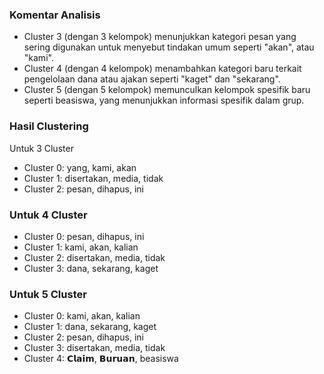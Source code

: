 ### Komentar Analisis
- Cluster 3 (dengan 3 kelompok) menunjukkan kategori pesan yang sering digunakan untuk menyebut tindakan umum seperti "akan", atau "kami".
- Cluster 4 (dengan 4 kelompok) menambahkan kategori baru terkait pengelolaan dana atau ajakan seperti "kaget" dan "sekarang".
- Cluster 5 (dengan 5 kelompok) memunculkan kelompok spesifik baru seperti beasiswa, yang menunjukkan informasi spesifik dalam grup.

### Hasil Clustering
Untuk 3 Cluster
- Cluster 0: yang, kami, akan
- Cluster 1: disertakan, media, tidak
- Cluster 2: pesan, dihapus, ini

### Untuk 4 Cluster
- Cluster 0: pesan, dihapus, ini
- Cluster 1: kami, akan, kalian
- Cluster 2: disertakan, media, tidak
- Cluster 3: dana, sekarang, kaget

### Untuk 5 Cluster
- Cluster 0: kami, akan, kalian
- Cluster 1: dana, sekarang, kaget
- Cluster 2: pesan, dihapus, ini
- Cluster 3: disertakan, media, tidak
- Cluster 4: 𝗖𝗹𝗮𝗶𝗺, 𝗕𝘂𝗿𝘂𝗮𝗻, beasiswa
